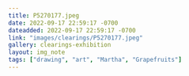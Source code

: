 ```yaml
---
title: P5270177.jpeg
date: 2022-09-17 22:59:17 -0700
dateadded: 2022-09-17 22:59:17 -0700
link: "images/clearings/P5270177.jpeg"
gallery: clearings-exhibition
layout: img_note
tags: ["drawing", "art", "Martha", "Grapefruits"]
--- 
```

